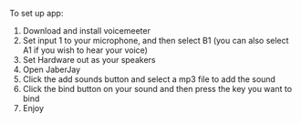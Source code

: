To set up app:

1. Download and install voicemeeter
2. Set input 1 to your microphone, and then select B1 (you can also select A1 if you wish to hear your voice)
3. Set Hardware out as your speakers
4. Open JaberJay
5. Click the add sounds button and select a mp3 file to add the sound
6. Click the bind button on your sound and then press the key you want to bind
7. Enjoy
